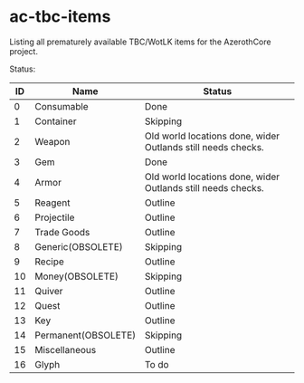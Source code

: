 # ac-tbc-items
Listing all prematurely available TBC/WotLK items for the AzerothCore project.

Status:

|ID|	Name | Status |
|--|---|---|
0 |	Consumable |	Done
1	 |	Container |	Skipping
2	 |	Weapon | Old world locations done, wider Outlands still needs checks.
3	 |	Gem |	Done
4	 |	Armor |	Old world locations done, wider Outlands still needs checks.
5	 |	Reagent |	Outline
6	 |	Projectile |	Outline
7	 |	Trade Goods |	Outline
8	 |	Generic(OBSOLETE) |	Skipping
9	 |	Recipe |	Outline
10	 |	Money(OBSOLETE) |	Skipping
11	 |	Quiver |	Outline
12	 |	Quest |	Outline
13	 |	Key |	Outline
14	 |	Permanent(OBSOLETE) |	Skipping
15	 |	Miscellaneous |	Outline
16	 |	Glyph |	To do
